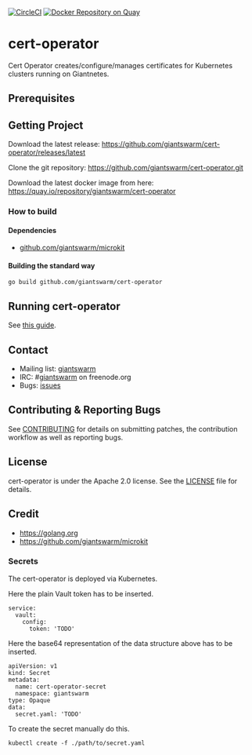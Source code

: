 [![CircleCI](https://circleci.com/gh/giantswarm/cert-operator.svg?style=shield)](https://circleci.com/gh/giantswarm/cert-operator) [![Docker Repository on Quay](https://quay.io/repository/giantswarm/cert-operator/status "Docker Repository on Quay")](https://quay.io/repository/giantswarm/cert-operator)

# cert-operator

Cert Operator creates/configure/manages certificates for Kubernetes clusters
running on Giantnetes.


## Prerequisites


## Getting Project

Download the latest release:
https://github.com/giantswarm/cert-operator/releases/latest

Clone the git repository: https://github.com/giantswarm/cert-operator.git

Download the latest docker image from here:
https://quay.io/repository/giantswarm/cert-operator


### How to build


#### Dependencies

- [github.com/giantswarm/microkit](https://github.com/giantswarm/microkit)


#### Building the standard way

```
go build github.com/giantswarm/cert-operator
```


## Running cert-operator

See [this guide][examples-local].

[examples-local]: https://github.com/giantswarm/cert-operator/blob/master/examples/README.md


## Contact

- Mailing list: [giantswarm](https://groups.google.com/forum/!forum/giantswarm)
- IRC: #[giantswarm](irc://irc.freenode.org:6667/#giantswarm) on freenode.org
- Bugs: [issues](https://github.com/giantswarm/cert-operator/issues)


## Contributing & Reporting Bugs

See [CONTRIBUTING](CONTRIBUTING.md) for details on submitting patches, the
contribution workflow as well as reporting bugs.


## License

cert-operator is under the Apache 2.0 license. See the [LICENSE](LICENSE) file
for details.


## Credit
- https://golang.org
- https://github.com/giantswarm/microkit


### Secrets

The cert-operator is deployed via Kubernetes.

Here the plain Vault token has to be inserted.

```
service:
  vault:
    config:
      token: 'TODO'
```

Here the base64 representation of the data structure above has to be inserted.

```
apiVersion: v1
kind: Secret
metadata:
  name: cert-operator-secret
  namespace: giantswarm
type: Opaque
data:
  secret.yaml: 'TODO'
```

To create the secret manually do this.

```
kubectl create -f ./path/to/secret.yaml
```
